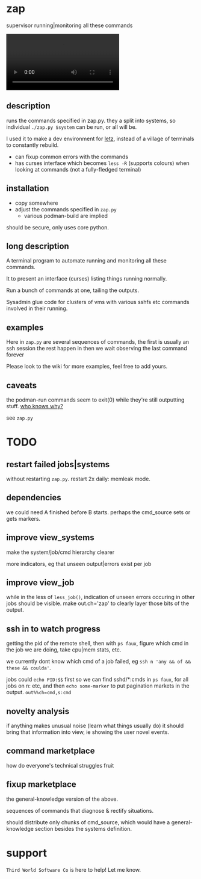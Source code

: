 # zap
supervisor running|monitoring all these commands

![zap ui demo](zap-demo.mp4)

## description

runs the commands specified in zap.py. they a split into systems, so individual `./zap.py $system` can be run, or all will be.

I used it to make a dev environment for [letz](https://github.com/stylehouse/letz), instead of a village of terminals to constantly rebuild.

- can fixup common errors with the commands
- has curses interface which becomes `less -R` (supports colours) when looking at commands (not a fully-fledged terminal)

## installation

* copy somewhere
* adjust the commands specified in `zap.py`
  * various podman-build are implied

should be secure, only uses core python.

## long description

A terminal program to automate running and monitoring all these commands.

It to present an interface (curses) listing things running normally.

Run a bunch of commands at one, tailing the outputs.

Sysadmin glue code for clusters of vms with various sshfs etc commands involved in their running.

## examples

Here in `zap.py` are several sequences of commands,
    the first is usually an ssh session the rest happen in
    then we wait observing the last command forever

Please look to the wiki for more examples, feel free to add yours.

## caveats

the podman-run commands seem to exit(0) while they're still outputting stuff. [who knows why?](https://stackoverflow.com/questions/881388/double-fork-when-creating-a-daemon/5386753#5386753)

see `zap.py`

# TODO

## restart failed jobs|systems
without restarting `zap.py`.
restart 2x daily: memleak mode.

## dependencies
we could need A finished before B starts. perhaps the cmd_source sets or gets markers.

## improve view_systems
make the system/job/cmd hierarchy clearer

more indicators, eg that unseen output|errors exist per job

## improve view_job
while in the less of `less_job()`, indication of unseen errors occuring in other jobs should be visible. make out.ch='zap' to clearly layer those bits of the output.

## ssh in to watch progress
getting the pid of the remote shell, then with `ps faux`, figure which cmd in the job we are doing, take cpu|mem stats, etc.

we currently dont know which cmd of a job failed, eg `ssh n 'any && of && these && coulda'`.

jobs could `echo PID:$$` first so we can find sshd/*:cmds in `ps faux`, for all jobs on n: etc, and then `echo some-marker` to put pagination markets in the output. `out%%ch=cmd,s:cmd`

## novelty analysis
if anything makes unusual noise (learn what things usually do) it should bring that information into view, ie showing the user novel events.

## command marketplace
how do everyone's technical struggles fruit

## fixup marketplace
the general-knowledge version of the above.

sequences of commands that diagnose & rectify situations.

should distribute only chunks of cmd_source, which would have a general-knowledge section besides the systems definition.

# support

`Third World Software Co` is here to help! Let me know.
